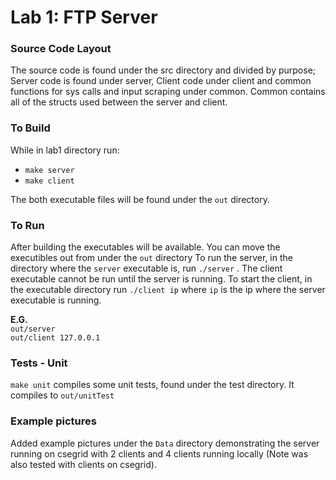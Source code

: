 # Lab 1: FTP Server
### Source Code Layout
The source code is found under the src directory and divided by purpose; Server code is found under server, Client code
 under client and common functions for sys calls and input scraping under common. Common contains all of the structs
 used between the server and client. 
 
### To Build
While in lab1 directory run:
 * `make server`
 * `make client`
 
 The both executable files will be found under the `out` directory. <br>

### To Run
After building the executables will be available. You can move the executibles out from under the `out` directory
To run the server, in the directory where the `server` executable is, run `./server` . 
The client executable cannot be run until the server is running. To start the client, in the executable directory run `./client ip` where `ip` is the ip where the server executable is running.

<b> E.G. </b> <br>
`out/server` <br>
`out/client 127.0.0.1` <br>

### Tests - Unit
`make unit` compiles some unit tests, found under the test directory. It compiles to `out/unitTest`

### Example pictures
Added example pictures under the `Data` directory demonstrating the server running on csegrid with 2 clients and 4 clients running locally (Note was also tested with clients on csegrid).

